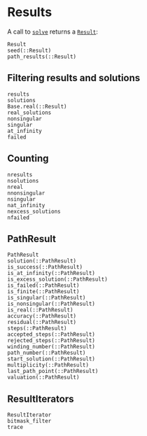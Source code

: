 # Results

A call to [`solve`](@ref) returns a [`Result`](@ref):
```@docs
Result
seed(::Result)
path_results(::Result)
```

## Filtering results and solutions
```@docs
results
solutions
Base.real(::Result)
real_solutions
nonsingular
singular
at_infinity
failed
```

## Counting
```@docs
nresults
nsolutions
nreal
nnonsingular
nsingular
nat_infinity
nexcess_solutions
nfailed
```

## PathResult

```@docs
PathResult
solution(::PathResult)
is_success(::PathResult)
is_at_infinity(::PathResult)
is_excess_solution(::PathResult)
is_failed(::PathResult)
is_finite(::PathResult)
is_singular(::PathResult)
is_nonsingular(::PathResult)
is_real(::PathResult)
accuracy(::PathResult)
residual(::PathResult)
steps(::PathResult)
accepted_steps(::PathResult)
rejected_steps(::PathResult)
winding_number(::PathResult)
path_number(::PathResult)
start_solution(::PathResult)
multiplicity(::PathResult)
last_path_point(::PathResult)
valuation(::PathResult)
```

## ResultIterators

```@docs
ResultIterator
bitmask_filter
trace
```
